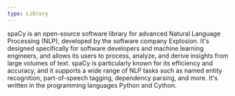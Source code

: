 ```yaml
---
type: Library
---
```


spaCy is an open-source software library for advanced Natural Language Processing (NLP), developed by the software company Explosion. It's designed specifically for software developers and machine learning engineers, and allows its users to process, analyze, and derive insights from large volumes of text. spaCy is particularly known for its efficiency and accuracy, and it supports a wide range of NLP tasks such as named entity recognition, part-of-speech tagging, dependency parsing, and more. It's written in the programming languages Python and Cython.